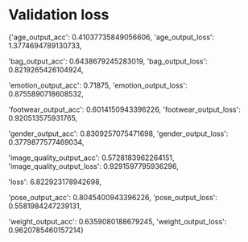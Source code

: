 Validation loss
===============


{'age_output_acc': 0.41037735849056606,
 'age_output_loss': 1.3774694789130733,
 
 'bag_output_acc': 0.6438679245283019,
 'bag_output_loss': 0.8219265426104924,
 
 'emotion_output_acc': 0.71875,
 'emotion_output_loss': 0.8755890718608532,
 
 'footwear_output_acc': 0.6014150943396226,
 'footwear_output_loss': 0.920513575931765,
 
 'gender_output_acc': 0.8309257075471698,
 'gender_output_loss': 0.3779877577469034,
 
 'image_quality_output_acc': 0.5728183962264151,
 'image_quality_output_loss': 0.9291597795936296,
 
 'loss': 6.822923178942698,
 
 'pose_output_acc': 0.8045400943396226,
 'pose_output_loss': 0.5581984247239131,
 
 'weight_output_acc': 0.6359080188679245,
 'weight_output_loss': 0.9620785460157214}
